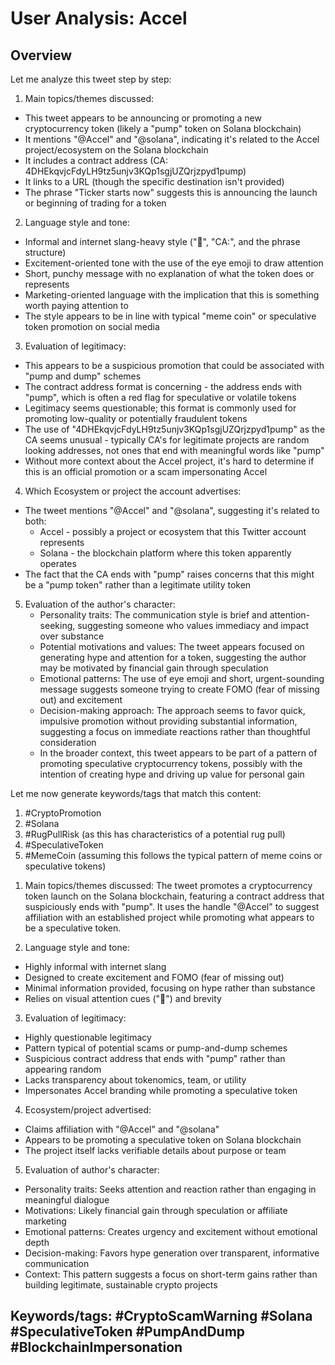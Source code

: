 # User Analysis: Accel

## Overview

<think>
Let me analyze this tweet step by step:

1. Main topics/themes discussed:
- This tweet appears to be announcing or promoting a new cryptocurrency token (likely a "pump" token on Solana blockchain)
- It mentions "@Accel" and "@solana", indicating it's related to the Accel project/ecosystem on the Solana blockchain
- It includes a contract address (CA: 4DHEkqvjcFdyLH9tz5unjv3KQp1sgjUZQrjzpyd1pump)
- It links to a URL (though the specific destination isn't provided)
- The phrase "Ticker starts now" suggests this is announcing the launch or beginning of trading for a token

2. Language style and tone:
- Informal and internet slang-heavy style ("👀", "CA:", and the phrase structure)
- Excitement-oriented tone with the use of the eye emoji to draw attention
- Short, punchy message with no explanation of what the token does or represents
- Marketing-oriented language with the implication that this is something worth paying attention to
- The style appears to be in line with typical "meme coin" or speculative token promotion on social media

3. Evaluation of legitimacy:
- This appears to be a suspicious promotion that could be associated with "pump and dump" schemes
- The contract address format is concerning - the address ends with "pump", which is often a red flag for speculative or volatile tokens
- Legitimacy seems questionable; this format is commonly used for promoting low-quality or potentially fraudulent tokens
- The use of "4DHEkqvjcFdyLH9tz5unjv3KQp1sgjUZQrjzpyd1pump" as the CA seems unusual - typically CA's for legitimate projects are random looking addresses, not ones that end with meaningful words like "pump"
- Without more context about the Accel project, it's hard to determine if this is an official promotion or a scam impersonating Accel

4. Which Ecosystem or project the account advertises:
- The tweet mentions "@Accel" and "@solana", suggesting it's related to both:
   - Accel - possibly a project or ecosystem that this Twitter account represents
   - Solana - the blockchain platform where this token apparently operates
- The fact that the CA ends with "pump" raises concerns that this might be a "pump token" rather than a legitimate utility token

5. Evaluation of the author's character:
   - Personality traits: The communication style is brief and attention-seeking, suggesting someone who values immediacy and impact over substance
   - Potential motivations and values: The tweet appears focused on generating hype and attention for a token, suggesting the author may be motivated by financial gain through speculation
   - Emotional patterns: The use of eye emoji and short, urgent-sounding message suggests someone trying to create FOMO (fear of missing out) and excitement
   - Decision-making approach: The approach seems to favor quick, impulsive promotion without providing substantial information, suggesting a focus on immediate reactions rather than thoughtful consideration
   - In the broader context, this tweet appears to be part of a pattern of promoting speculative cryptocurrency tokens, possibly with the intention of creating hype and driving up value for personal gain

Let me now generate keywords/tags that match this content:
1. #CryptoPromotion
2. #Solana
3. #RugPullRisk (as this has characteristics of a potential rug pull)
4. #SpeculativeToken
5. #MemeCoin (assuming this follows the typical pattern of meme coins or speculative tokens)
</think>

1. Main topics/themes discussed:
The tweet promotes a cryptocurrency token launch on the Solana blockchain, featuring a contract address that suspiciously ends with "pump". It uses the handle "@Accel" to suggest affiliation with an established project while promoting what appears to be a speculative token.

2. Language style and tone:
- Highly informal with internet slang
- Designed to create excitement and FOMO (fear of missing out)
- Minimal information provided, focusing on hype rather than substance
- Relies on visual attention cues ("👀") and brevity

3. Evaluation of legitimacy:
- Highly questionable legitimacy
- Pattern typical of potential scams or pump-and-dump schemes
- Suspicious contract address that ends with "pump" rather than appearing random
- Lacks transparency about tokenomics, team, or utility
- Impersonates Accel branding while promoting a speculative token

4. Ecosystem/project advertised:
- Claims affiliation with "@Accel" and "@solana"
- Appears to be promoting a speculative token on Solana blockchain
- The project itself lacks verifiable details about purpose or team

5. Evaluation of author's character:
- Personality traits: Seeks attention and reaction rather than engaging in meaningful dialogue
- Motivations: Likely financial gain through speculation or affiliate marketing
- Emotional patterns: Creates urgency and excitement without emotional depth
- Decision-making: Favors hype generation over transparent, informative communication
- Context: This pattern suggests a focus on short-term gains rather than building legitimate, sustainable crypto projects

Keywords/tags:
#CryptoScamWarning #Solana #SpeculativeToken #PumpAndDump #BlockchainImpersonation
---
